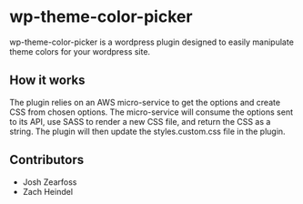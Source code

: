 # wp-theme-color-picker

wp-theme-color-picker is a wordpress plugin designed to easily manipulate theme colors for your wordpress site.

## How it works

The plugin relies on an AWS micro-service to get the options and create CSS from chosen options. The micro-service will consume the options sent to its API,
use SASS to render a new CSS file, and return the CSS as a string. The plugin will then update the styles.custom.css file in the plugin.

## Contributors

- Josh Zearfoss
- Zach Heindel
